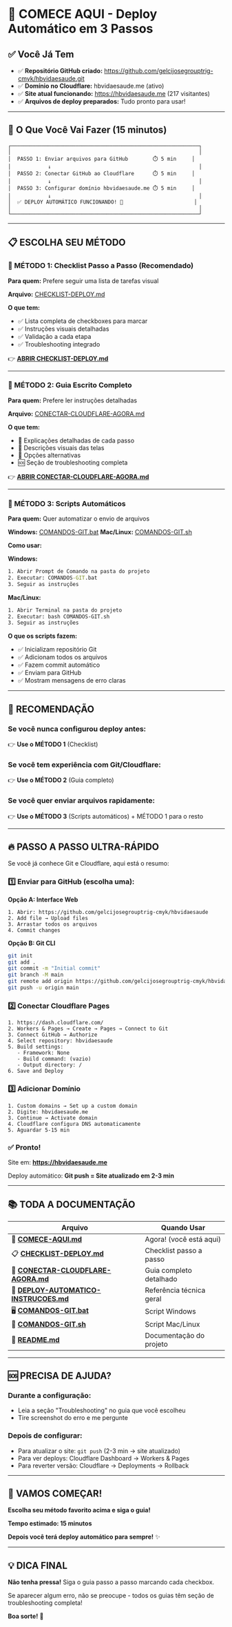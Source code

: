 # 🚀 COMECE AQUI - Deploy Automático em 3 Passos

## ✅ Você Já Tem

- ✅ **Repositório GitHub criado:** https://github.com/gelcijosegrouptrig-cmyk/hbvidaesaude.git
- ✅ **Domínio no Cloudflare:** hbvidaesaude.me (ativo)
- ✅ **Site atual funcionando:** https://hbvidaesaude.me (217 visitantes)
- ✅ **Arquivos de deploy preparados:** Tudo pronto para usar!

---

## 🎯 O Que Você Vai Fazer (15 minutos)

```
┌─────────────────────────────────────────────────────────────┐
│                                                             │
│  PASSO 1: Enviar arquivos para GitHub        ⏱️ 5 min     │
│            ↓                                                │
│  PASSO 2: Conectar GitHub ao Cloudflare      ⏱️ 5 min     │
│            ↓                                                │
│  PASSO 3: Configurar domínio hbvidaesaude.me ⏱️ 5 min     │
│            ↓                                                │
│  ✅ DEPLOY AUTOMÁTICO FUNCIONANDO! 🎉                       │
│                                                             │
└─────────────────────────────────────────────────────────────┘
```

---

## 📋 ESCOLHA SEU MÉTODO

### 🥇 MÉTODO 1: Checklist Passo a Passo (Recomendado)

**Para quem:** Prefere seguir uma lista de tarefas visual

**Arquivo:** [CHECKLIST-DEPLOY.md](CHECKLIST-DEPLOY.md)

**O que tem:**
- ✅ Lista completa de checkboxes para marcar
- ✅ Instruções visuais detalhadas
- ✅ Validação a cada etapa
- ✅ Troubleshooting integrado

👉 **[ABRIR CHECKLIST-DEPLOY.md](CHECKLIST-DEPLOY.md)**

---

### 🥈 MÉTODO 2: Guia Escrito Completo

**Para quem:** Prefere ler instruções detalhadas

**Arquivo:** [CONECTAR-CLOUDFLARE-AGORA.md](CONECTAR-CLOUDFLARE-AGORA.md)

**O que tem:**
- 📖 Explicações detalhadas de cada passo
- 📸 Descrições visuais das telas
- 🔧 Opções alternativas
- 🆘 Seção de troubleshooting completa

👉 **[ABRIR CONECTAR-CLOUDFLARE-AGORA.md](CONECTAR-CLOUDFLARE-AGORA.md)**

---

### 🥉 MÉTODO 3: Scripts Automáticos

**Para quem:** Quer automatizar o envio de arquivos

**Windows:** [COMANDOS-GIT.bat](COMANDOS-GIT.bat)
**Mac/Linux:** [COMANDOS-GIT.sh](COMANDOS-GIT.sh)

**Como usar:**

**Windows:**
```cmd
1. Abrir Prompt de Comando na pasta do projeto
2. Executar: COMANDOS-GIT.bat
3. Seguir as instruções
```

**Mac/Linux:**
```bash
1. Abrir Terminal na pasta do projeto
2. Executar: bash COMANDOS-GIT.sh
3. Seguir as instruções
```

**O que os scripts fazem:**
- ✅ Inicializam repositório Git
- ✅ Adicionam todos os arquivos
- ✅ Fazem commit automático
- ✅ Enviam para GitHub
- ✅ Mostram mensagens de erro claras

---

## 🎯 RECOMENDAÇÃO

### Se você nunca configurou deploy antes:
👉 **Use o MÉTODO 1** (Checklist)

### Se você tem experiência com Git/Cloudflare:
👉 **Use o MÉTODO 2** (Guia completo)

### Se você quer enviar arquivos rapidamente:
👉 **Use o MÉTODO 3** (Scripts automáticos) + MÉTODO 1 para o resto

---

## 🔥 PASSO A PASSO ULTRA-RÁPIDO

Se você já conhece Git e Cloudflare, aqui está o resumo:

### 1️⃣ Enviar para GitHub (escolha uma):

**Opção A: Interface Web**
```
1. Abrir: https://github.com/gelcijosegrouptrig-cmyk/hbvidaesaude
2. Add file → Upload files
3. Arrastar todos os arquivos
4. Commit changes
```

**Opção B: Git CLI**
```bash
git init
git add .
git commit -m "Initial commit"
git branch -M main
git remote add origin https://github.com/gelcijosegrouptrig-cmyk/hbvidaesaude.git
git push -u origin main
```

### 2️⃣ Conectar Cloudflare Pages

```
1. https://dash.cloudflare.com/
2. Workers & Pages → Create → Pages → Connect to Git
3. Connect GitHub → Authorize
4. Select repository: hbvidaesaude
5. Build settings:
   - Framework: None
   - Build command: (vazio)
   - Output directory: /
6. Save and Deploy
```

### 3️⃣ Adicionar Domínio

```
1. Custom domains → Set up a custom domain
2. Digite: hbvidaesaude.me
3. Continue → Activate domain
4. Cloudflare configura DNS automaticamente
5. Aguardar 5-15 min
```

### ✅ Pronto!

Site em: **https://hbvidaesaude.me**

Deploy automático: **Git push = Site atualizado em 2-3 min**

---

## 📚 TODA A DOCUMENTAÇÃO

| Arquivo | Quando Usar |
|---------|-------------|
| 🎯 **[COMECE-AQUI.md](COMECE-AQUI.md)** | Agora! (você está aqui) |
| 📋 **[CHECKLIST-DEPLOY.md](CHECKLIST-DEPLOY.md)** | Checklist passo a passo |
| 📘 **[CONECTAR-CLOUDFLARE-AGORA.md](CONECTAR-CLOUDFLARE-AGORA.md)** | Guia completo detalhado |
| 🚀 **[DEPLOY-AUTOMATICO-INSTRUCOES.md](DEPLOY-AUTOMATICO-INSTRUCOES.md)** | Referência técnica geral |
| 🖥️ **[COMANDOS-GIT.bat](COMANDOS-GIT.bat)** | Script Windows |
| 🐧 **[COMANDOS-GIT.sh](COMANDOS-GIT.sh)** | Script Mac/Linux |
| 📖 **[README.md](README.md)** | Documentação do projeto |

---

## 🆘 PRECISA DE AJUDA?

### Durante a configuração:
- Leia a seção "Troubleshooting" no guia que você escolheu
- Tire screenshot do erro e me pergunte

### Depois de configurar:
- Para atualizar o site: `git push` (2-3 min → site atualizado)
- Para ver deploys: Cloudflare Dashboard → Workers & Pages
- Para reverter versão: Cloudflare → Deployments → Rollback

---

## 🎉 VAMOS COMEÇAR!

**Escolha seu método favorito acima e siga o guia!**

**Tempo estimado: 15 minutos**

**Depois você terá deploy automático para sempre!** ✨

---

## 💡 DICA FINAL

**Não tenha pressa!** Siga o guia passo a passo marcando cada checkbox.

Se aparecer algum erro, não se preocupe - todos os guias têm seção de troubleshooting completa!

**Boa sorte!** 🚀
